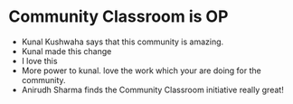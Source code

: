 # Community Classroom is OP

- Kunal Kushwaha says that this community is amazing.
- Kunal made this change
- I love this
- More power to kunal. love the work which your are doing for the community.
- Anirudh Sharma finds the Community Classroom initiative really great!
